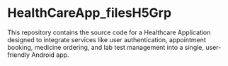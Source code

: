 # HealthCareApp_filesH5Grp
This repository contains the source code for a Healthcare Application designed to integrate services like user authentication, appointment booking, medicine ordering, and lab test management into a single, user-friendly Android app.
